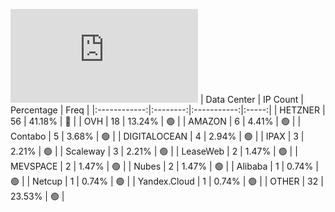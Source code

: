 ![Diagramm](https://github.com/obajay/StateSync-snapshots/blob/main/Projects/Juno/1/README.md)
| Data Center | IP Count | Percentage | Freq |
|:------------:|:--------:|:-----------:|:-----:|
| HETZNER | 56 | 41.18% | 🔴 |
| OVH | 18 | 13.24% | 🟢 |
| AMAZON | 6 | 4.41% | 🟢 |
| Contabo | 5 | 3.68% | 🟢 |
| DIGITALOCEAN | 4 | 2.94% | 🟢 |
| IPAX | 3 | 2.21% | 🟢 |
| Scaleway | 3 | 2.21% | 🟢 |
| LeaseWeb | 2 | 1.47% | 🟢 |
| MEVSPACE | 2 | 1.47% | 🟢 |
| Nubes | 2 | 1.47% | 🟢 |
| Alibaba | 1 | 0.74% | 🟢 |
| Netcup | 1 | 0.74% | 🟢 |
| Yandex.Cloud | 1 | 0.74% | 🟢 |
| OTHER | 32 | 23.53% | 🟢 |